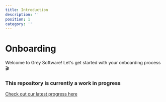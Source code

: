 ```yaml
---
title: Introduction
description: ''
position: 1
category: ''
---
```


# Onboarding

Welcome to Grey Software! Let's get started with your onboarding process 🎬

### This repository is currently a work in progress

[Check out our latest progress here](https://deploy-preview-2--reverent-raman-79b8f6.netlify.app/)

